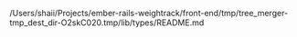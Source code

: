 /Users/shaii/Projects/ember-rails-weightrack/front-end/tmp/tree_merger-tmp_dest_dir-O2skC020.tmp/lib/types/README.md